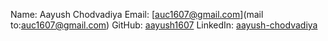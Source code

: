 Name: Aayush Chodvadiya
Email: [auc1607@gmail.com](mail to:auc1607@gmail.com)
GitHub: [aayush1607](https://github.com/aayush1607)
LinkedIn: [aayush-chodvadiya](https://www.linkedin.com/in/aayush-chodvadiya-9122b418b/)
